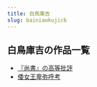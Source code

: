 ```yaml
---
title: 白鳥庫吉
slug: bainiaokujicb
---
```


## 白鳥庫吉の作品一覧

- [『尚書』の高等批評](shangshunogaode-d96)
- [倭女王卑弥呼考](weinuwangbeimih-ead)
